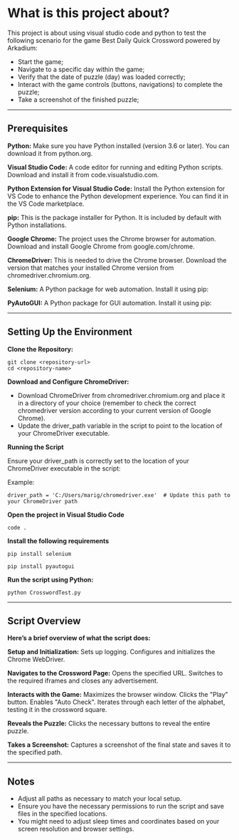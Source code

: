 # What is this project about?

This project is about using visual studio code and python to test the following scenario for the game Best Daily Quick Crossword powered by Arkadium:
- Start the game;
- Navigate to a specific day within the game;
- Verify that the date of puzzle (day) was loaded correctly;
- Interact with the game controls (buttons, navigations) to complete the puzzle;
- Take a screenshot of the finished puzzle;

----------------------------------------------------------------------------------------------------------------------------------

## Prerequisites

**Python:** Make sure you have Python installed (version 3.6 or later). You can download it from python.org.

**Visual Studio Code:** A code editor for running and editing Python scripts. Download and install it from code.visualstudio.com.

**Python Extension for Visual Studio Code:** Install the Python extension for VS Code to enhance the Python development experience. You can find it in the VS Code marketplace.

**pip:** This is the package installer for Python. It is included by default with Python installations.

**Google Chrome:** The project uses the Chrome browser for automation. Download and install Google Chrome from google.com/chrome.

**ChromeDriver:** This is needed to drive the Chrome browser. Download the version that matches your installed Chrome version from chromedriver.chromium.org.

**Selenium:** A Python package for web automation. Install it using pip:

**PyAutoGUI:** A Python package for GUI automation. Install it using pip:


----------------------------------------------------------------------------------------------------------------------------------

## Setting Up the Environment

**Clone the Repository:**
```
git clone <repository-url>
cd <repository-name>
```

**Download and Configure ChromeDriver:**

- Download ChromeDriver from chromedriver.chromium.org and place it in a directory of your choice (remember to check the correct chromedriver version according to your current version of Google Chrome).
- Update the driver_path variable in the script to point to the location of your ChromeDriver executable.

**Running the Script**

Ensure your driver_path is correctly set to the location of your ChromeDriver executable in the script:

Example:
```
driver_path = 'C:/Users/marig/chromedriver.exe'  # Update this path to your ChromeDriver path
```

**Open the project in Visual Studio Code**
```
code .
```

**Install the following requirements**
```
pip install selenium
```
```
pip install pyautogui
```


**Run the script using Python:**
```
python CrosswordTest.py
```

----------------------------------------------------------------------------------------------------------------------------------

## Script Overview

**Here’s a brief overview of what the script does:**

**Setup and Initialization:**
Sets up logging.
Configures and initializes the Chrome WebDriver.


**Navigates to the Crossword Page:**
Opens the specified URL.
Switches to the required iframes and closes any advertisement.


**Interacts with the Game:**
Maximizes the browser window.
Clicks the "Play" button.
Enables "Auto Check".
Iterates through each letter of the alphabet, testing it in the crossword square.


**Reveals the Puzzle:**
Clicks the necessary buttons to reveal the entire puzzle.


**Takes a Screenshot:**
Captures a screenshot of the final state and saves it to the specified path.

----------------------------------------------------------------------------------------------------------------------------------

## Notes
- Adjust all paths as necessary to match your local setup.
- Ensure you have the necessary permissions to run the script and save files in the specified locations.
- You might need to adjust sleep times and coordinates based on your screen resolution and browser settings.
